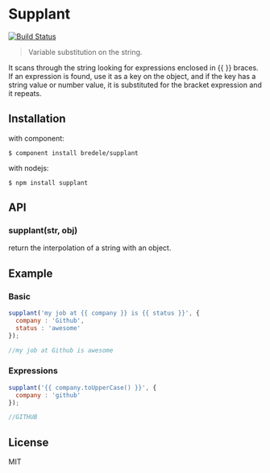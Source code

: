 Supplant
=============
[![Build Status](https://travis-ci.org/bredele/supplant.png?branch=master)](https://travis-ci.org/bredele/supplant)

  > Variable substitution on the string.

It scans through the string looking for expressions enclosed in {{ }} braces. If an expression is found, use it as a key on the object, and if the key has a string value or number value, it is substituted for the bracket expression and it repeats.

## Installation

with component:

    $ component install bredele/supplant

with nodejs:

    $ npm install supplant

## API

### supplant(str, obj)

  return the interpolation of a string with an object.

## Example

### Basic

```js
supplant('my job at {{ company }} is {{ status }}', {
  company : 'Github',
  status : 'awesome'
});

//my job at Github is awesome
```

### Expressions

```js
supplant('{{ company.toUpperCase() }}', {
  company : 'github'
});

//GITHUB
```

## License

  MIT
